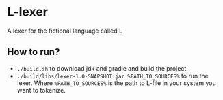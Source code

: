# L-lexer
A lexer for the fictional language called L

## How to run?
* `./build.sh` to download jdk and gradle and build the project.
* `./build/libs/lexer-1.0-SNAPSHOT.jar %PATH_TO_SOURCES%` to run the lexer. Where `%PATH_TO_SOURCES%` is the path to L-file in your system you want to tokenize.

